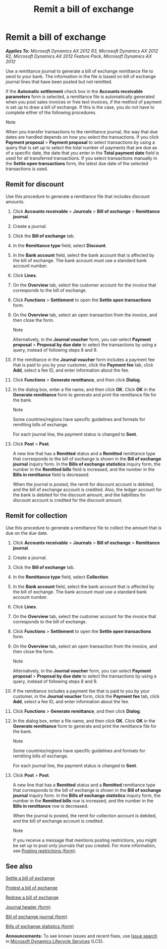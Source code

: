 ﻿---
title: Remit a bill of exchange
TOCTitle: Remit a bill of exchange
ms:assetid: d0a6553f-9413-46f4-b963-14e8016ddc94
ms:mtpsurl: https://technet.microsoft.com/en-us/library/Aa551009(v=AX.60)
ms:contentKeyID: 36966740
ms.date: 04/18/2014
mtps_version: v=AX.60
---

# Remit a bill of exchange 


_**Applies To:** Microsoft Dynamics AX 2012 R3, Microsoft Dynamics AX 2012 R2, Microsoft Dynamics AX 2012 Feature Pack, Microsoft Dynamics AX 2012_

Use a remittance journal to generate a bill of exchange remittance file to send to your bank. The information in the file is based on bill of exchange journal lines that have been posted but not remitted.

If the **Automatic settlement** check box in the **Accounts receivable parameters** form is selected, a remittance file is automatically generated when you post sales invoices or free text invoices, if the method of payment is set up to draw a bill of exchange. If this is the case, you do not have to complete either of the following procedures.


> [!NOTE]
> <P>When you transfer transactions to the remittance journal, the way that due dates are handled depends on how you select the transactions. If you click <STRONG>Payment proposal</STRONG> &gt; <STRONG>Payment proposal</STRONG> to select transactions by using a query that is set up to select the total number of payments that are due as of a specific date, the date that you enter in the <STRONG>Total payment date</STRONG> field is used for all transferred transactions. If you select transactions manually in the <STRONG>Settle open transactions</STRONG> form, the latest due date of the selected transactions is used.</P>



## Remit for discount

Use this procedure to generate a remittance file that includes discount amounts.

1.  Click **Accounts receivable** \> **Journals** \> **Bill of exchange** \> **Remittance journal**.

2.  Create a journal.

3.  Click the **Bill of exchange** tab.

4.  In the **Remittance type** field, select **Discount**.

5.  In the **Bank account** field, select the bank account that is affected by the bill of exchange. The bank account must use a standard bank account number.

6.  Click **Lines**.

7.  On the **Overview** tab, select the customer account for the invoice that corresponds to the bill of exchange.

8.  Click **Functions** \> **Settlement** to open the **Settle open transactions** form.

9.  On the **Overview** tab, select an open transaction from the invoice, and then close the form.
    

    > [!NOTE]
    > <P>Alternatively, in the <STRONG>Journal voucher</STRONG> form, you can select <STRONG>Payment proposal</STRONG> &gt; <STRONG>Proposal by due date</STRONG> to select the transactions by using a query, instead of following steps 8 and 9.</P>



10. If the remittance in the **Journal voucher** form includes a payment fee that is paid to you by your customer, click the **Payment fee** tab, click **Add**, select a fee ID, and enter information about the fee.

11. Click **Functions** \> **Generate remittance**, and then click **Dialog**.

12. In the dialog box, enter a file name, and then click **OK**. Click **OK** in the **Generate remittance** form to generate and print the remittance file for the bank.
    

    > [!NOTE]
    > <P>Some countries/regions have specific guidelines and formats for remitting bills of exchange.</P>

    
    For each journal line, the payment status is changed to **Sent**.

13. Click **Post** \> **Post**.
    
    A new line that has a **Remitted** status and a **Remitted** remittance type that corresponds to the bill of exchange is shown in the **Bill of exchange journal** inquiry form. In the **Bills of exchange statistics** inquiry form, the number in the **Remitted bills** field is increased, and the number in the **Bills in remittance** field is decreased.
    
    When the journal is posted, the remit for discount account is debited, and the bill of exchange account is credited. Also, the ledger account for the bank is debited for the discount amount, and the liabilities for discount account is credited for the discount amount.

## Remit for collection

Use this procedure to generate a remittance file to collect the amount that is due on the due date.

1.  Click **Accounts receivable** \> **Journals** \> **Bill of exchange** \> **Remittance journal**.

2.  Create a journal.

3.  Click the **Bill of exchange** tab.

4.  In the **Remittance type** field, select **Collection**.

5.  In the **Bank account** field, select the bank account that is affected by the bill of exchange. The bank account must use a standard bank account number.

6.  Click **Lines**.

7.  On the **Overview** tab, select the customer account for the invoice that corresponds to the bill of exchange.

8.  Click **Functions** \> **Settlement** to open the **Settle open transactions** form.

9.  On the **Overview** tab, select an open transaction from the invoice, and then close the form.
    

    > [!NOTE]
    > <P>Alternatively, in the <STRONG>Journal voucher</STRONG> form, you can select <STRONG>Payment proposal</STRONG> &gt; <STRONG>Proposal by due date</STRONG> to select the transactions by using a query, instead of following steps 8 and 9.</P>



10. If the remittance includes a payment fee that is paid to you by your customer, in the **Journal voucher** form, click the **Payment fee** tab, click **Add**, select a fee ID, and enter information about the fee.

11. Click **Functions** \> **Generate remittance**, and then click **Dialog**.

12. In the dialog box, enter a file name, and then click **OK**. Click **OK** in the **Generate remittance** form to generate and print the remittance file for the bank.
    

    > [!NOTE]
    > <P>Some countries/regions have specific guidelines and formats for remitting bills of exchange.</P>

    
    For each journal line, the payment status is changed to **Sent**.

13. Click **Post** \> **Post**.
    
    A new line that has a **Remitted** status and a **Remitted** remittance type that corresponds to the bill of exchange is shown in the **Bill of exchange journal** inquiry form. In the **Bills of exchange statistics** inquiry form, the number in the **Remitted bills** row is increased, and the number in the **Bills in remittance** row is decreased.
    
    When the journal is posted, the remit for collection account is debited, and the bill of exchange account is credited.
    

    > [!NOTE]
    > <P>If you receive a message that mentions posting restrictions, you might be set up to post only journals that you created. For more information, see <A href="https://technet.microsoft.com/en-us/library/hh227598(v=ax.60)">Posting restrictions (form)</A>.</P>



## See also

[Settle a bill of exchange](settle-a-bill-of-exchange.md)

[Protest a bill of exchange](protest-a-bill-of-exchange.md)

[Redraw a bill of exchange](redraw-a-bill-of-exchange.md)

[Journal header (form)](https://technet.microsoft.com/en-us/library/aa557917\(v=ax.60\))

[Bill of exchange journal (form)](https://technet.microsoft.com/en-us/library/aa582684\(v=ax.60\))

[Bills of exchange statistics (form)](https://technet.microsoft.com/en-us/library/aa572115\(v=ax.60\))

  
**Announcements:** To see known issues and recent fixes, use [Issue search](http://go.microsoft.com/fwlink/?linkid=389258) in [Microsoft Dynamics Lifecycle Services](http://go.microsoft.com/fwlink/?linkid=306505) (LCS).

